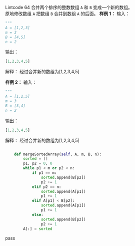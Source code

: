 Lintcode 64
合并两个排序的整数数组 `A` 和 `B` 变成一个新的数组。  
原地修改数组 `A` 把数组 `B` 合并到数组 `A` 的后面。
**样例 1：**
输入：
```python
"""
A = [1,2,3]
m = 3
B = [4,5]
n = 2
```
输出：
```python
[1,2,3,4,5]
```
解释：
经过合并新的数组为[1,2,3,4,5]  

**样例 2：**
输入：
```python
"""
A = [1,2,5]
m = 3
B = [3,4]
n = 2
```
输出：
```python
[1,2,3,4,5]
```
解释：
经过合并新的数组为[1,2,3,4,5]

```python

    def mergeSortedArray(self, A, m, B, n):
        sorted = []
        p1, p2 = 0, 0
        while p1 < m or p2 < n:
            if p1 == m:
                sorted.append(B[p2])
                p2 += 1
            elif p2 == n:
                sorted.append(A[p1])
                p1 += 1
            elif A[p1] < B[p2]:
                sorted.append(A[p1])
                p1 += 1
            else:
                sorted.append(B[p2])
                p2 += 1
        A[:] = sorted
```
pass